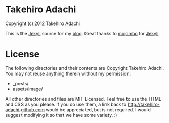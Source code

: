 # Takehiro Adachi

Copyright (c) 2012 Takehiro Adachi

This is the [Jekyll](http://github.com/mojombo/jekyll) source for my
[blog](http://takehiro-adachi.github.com). Great thanks to
[mojombo](https://github.com/mojombo) for
[Jekyll](http://github.com/mojombo/jekyll).

# License

The following directories and their contents are Copyright Takehiro Adachi.
You may not reuse anything therein without my permission:

* _posts/
* assets/image/
  
All other directories and files are MIT Licensed. Feel free to use the HTML and
CSS as you please. If you do use them, a link back to http://takehiro-adachi.github.com would
be appreciated, but is not required. I would suggest modifying it so that
we have some variety. :)
